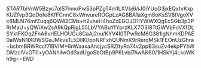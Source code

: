 $START$biVnW5Bzyc7oIS7nmoPwS3pPZgT4m1LXVbj6/iJ0iYUoG3jxEQxtvKxpKUZfvp3QoDofe8KfFCnnC8xWnvureROGpLzAG8BA1aXgm8oKsSV6tVgoXVc8MLN76mfZuqq6QW42CMs+h2uheH4hoZxEGOJO1lYWWXQgEcSGb3p3PRrMaU+yQWiXw2sA9kQpRjgL55LbVYABuYfYprzKLX7O3I8TtGWVbFoVXfDLSYxtFKOq2FnA8vrIELHOUGu8CaAj2nu/KYV4I0TPwRcM6G381lgNhmKDPAE0aIWsN1lXOWSGaJMkvs1L5DIlI0/poNRFxhQUNmK9rRerqMSk1FEOnUzGhra+bchmBRWRccf7lBVIM+6nWaaxaAncjycSRZItyRo74v2ppB3suZv4ekpPYhWDMzclVvGT0+yOANhilwOd3xdUgoSbOtBp9P6Lvbi7AwAK60/1HSkYj4LkoWKh9g==$END$